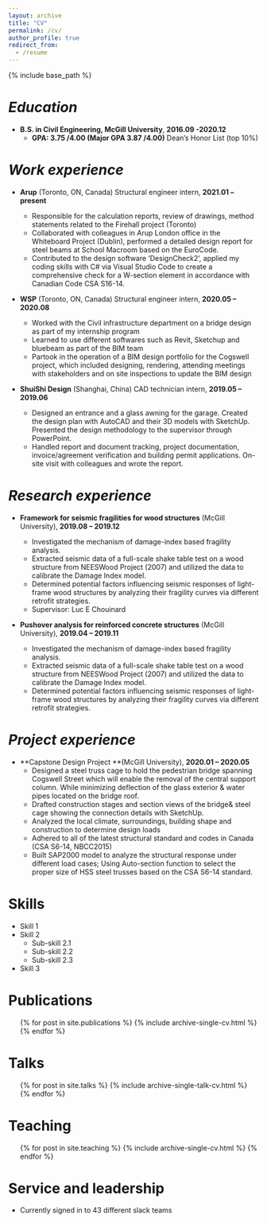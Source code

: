 ```yaml
---
layout: archive
title: "CV"
permalink: /cv/
author_profile: true
redirect_from:
  - /resume
---
```

 
{% include base_path %}

_Education_
======
* **B.S. in Civil Engineering, McGill University**, **2016.09 -2020.12**
  * **GPA: 3.75 /4.00 (Major GPA 3.87 /4.00)**   Dean’s Honor List (top 10%)

_Work experience_
======
*  **Arup** (Toronto, ON, Canada) Structural engineer intern, **2021.01 – present**
   * Responsible for the calculation reports, review of drawings, method statements related to the Firehall project (Toronto)
   * Collaborated with colleagues in Arup London office in the Whiteboard Project (Dublin), performed a detailed design report for steel beams at School Macroom based on the EuroCode.
   * Contributed to the design software ‘DesignCheck2’, applied my coding skills with C# via Visual Studio Code to create a comprehensive check for a W-section element in accordance with Canadian Code CSA S16-14. 

*  **WSP** (Toronto, ON, Canada) Structural engineer intern, **2020.05 – 2020.08**
   * Worked with the Civil infrastructure department on a bridge design as part of my internship program
   * Learned to use different softwares such as Revit, Sketchup and bluebeam as part of the BIM team
   * Partook in the operation of a BIM design portfolio for the Cogswell project, which included designing, rendering, attending meetings with stakeholders and on site inspections to update the BIM design

* **ShuiShi Design** (Shanghai, China) CAD technician intern, **2019.05 – 2019.06**
  * Designed an entrance and a glass awning for the garage. Created the design plan with AutoCAD and their 3D models with SketchUp. Presented the design methodology to the supervisor through PowerPoint.
  * Handled report and document tracking, project documentation, invoice/agreement verification and building permit applications. On-site visit with colleagues and wrote the report.
 
_Research experience_
====== 
*  **Framework for seismic fragilities for wood structures** (McGill University), **2019.08 – 2019.12**
    * Investigated the mechanism of damage-index based fragility analysis.
    * Extracted seismic data of a full-scale shake table test on a wood structure from NEESWood Project (2007) and utilized the data to calibrate the Damage Index model.
    * Determined potential factors influencing seismic responses of light-frame wood structures by analyzing their fragility curves via different retrofit strategies.
    * Supervisor: Luc E Chouinard

*  **Pushover analysis for reinforced concrete structures** (McGill University), **2019.04 – 2019.11**
    * Investigated the mechanism of damage-index based fragility analysis.
    * Extracted seismic data of a full-scale shake table test on a wood structure from NEESWood Project (2007) and utilized the data to calibrate the Damage Index model.
    * Determined potential factors influencing seismic responses of light-frame wood structures by analyzing their fragility curves via different retrofit strategies.

_Project experience_
====== 
*  **Capstone Design Project **(McGill University), **2020.01 – 2020.05**
    * Designed a steel truss cage to hold the pedestrian bridge spanning Cogswell Street which will enable the removal of the central support column. While minimizing deflection of the glass exterior & water pipes located on the bridge roof.
    * Drafted construction stages and section views of the bridge& steel cage showing the connection details with SketchUp.
    * Analyzed the local climate, surroundings, building shape and construction to determine design loads
    * Adhered to all of the latest structural standard and codes in Canada (CSA S6-14, NBCC2015)
    * Built SAP2000 model to analyze the structural response under different load cases; Using Auto-section function to select the proper size of HSS steel trusses based on the CSA S6-14 standard.


Skills
======
* Skill 1
* Skill 2
  * Sub-skill 2.1
  * Sub-skill 2.2
  * Sub-skill 2.3
* Skill 3

Publications
======
  <ul>{% for post in site.publications %}
    {% include archive-single-cv.html %}
  {% endfor %}</ul>
  
Talks
======
  <ul>{% for post in site.talks %}
    {% include archive-single-talk-cv.html %}
  {% endfor %}</ul>
  
Teaching
======
  <ul>{% for post in site.teaching %}
    {% include archive-single-cv.html %}
  {% endfor %}</ul>
  
Service and leadership
======
* Currently signed in to 43 different slack teams
